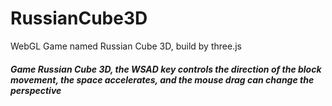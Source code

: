 # RussianCube3D
WebGL Game named Russian Cube 3D, build by three.js
##### Game Russian Cube 3D, the WSAD key controls the direction of the block movement, the space accelerates, and the mouse drag can change the perspective


